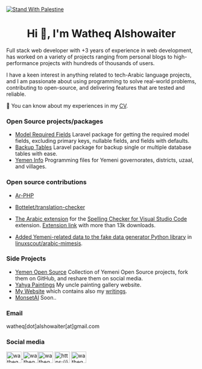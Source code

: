 [![Stand With Palestine](https://raw.githubusercontent.com/TheBSD/StandWithPalestine/main/banner-no-action.svg)](https://thebsd.github.io/StandWithPalestine)


<h1 align="center">Hi 👋, I'm Watheq Alshowaiter</h1>
<p align="left">Full stack web developer with +3 years of experience in web development, has worked on a variety of projects ranging from
personal blogs to high-performance projects with hundreds of thousands of users.

I have a keen interest in anything
related to tech-Arabic language projects, and I am passionate about using programming to solve real-world problems,
contributing to open-source, and delivering features that are tested and reliable.</p>

📄 You can know about my experiences in
my [CV](https://drive.google.com/file/d/1Y3GC47MzuMFwrtWVMn-M2ZFlX09923S-/view?usp=sharing).

### Open Source projects/packages

- [Model Required Fields](https://github.com/WatheqAlshowaiter/model-required-fields) Laravel package for getting the
  required model fields, excluding primary keys, nullable fields, and fields with defaults.
- [Backup Tables](https://github.com/WatheqAlshowaiter/backup-tables) Laravel package for backup single or multiple
  database tables with ease.
- [Yemen Info](https://github.com/YemenOpenSource/Yemen-info) Programming files for Yemeni governorates, districts,
  uzaal, and villages.

### Open source contributions

- [Ar-PHP](https://github.com/khaled-alshamaa/ar-php/pulls?q=is%3Apr+author%3AWatheqAlshowaiter+archived%3Afalse+is%3Amerged+is%3Apublic+)

- [Bottelet/translation-checker](https://github.com/Bottelet/translation-checker/pulls?q=is%3Apr+author%3AWatheqAlshowaiter+archived%3Afalse+is%3Amerged+is%3Apublic+)

- [The Arabic extension](https://github.com/streetsidesoftware/vscode-cspell-dict-extensions/pull/336) for the [Spelling Checker for Visual Studio Code](https://github.com/streetsidesoftware/vscode-spell-checker) extension. [Extension link](https://marketplace.visualstudio.com/items?itemName=streetsidesoftware.code-spell-checker-arabic) with more than 13k downloads.

- [Added Yemeni-related data to the fake data generator Python library](https://github.com/linuxscout/arabic-mimesis/pull/14) in [linuxscout/arabic-mimesis](https://github.com/linuxscout/arabic-mimesis).

<!-- Until Merged -->
<!-- - [Spatie](https://github.com/pulls?q=is%3Amerged+is%3Apr+user%3Aspatie+archived%3Afalse+author%3AWatheqAlshowaiter) -->
<!-- - [artesaos/seotools](https://github.com/artesaos/seotools/pulls?q=is%3Apr+author%3AWatheqAlshowaiter+archived%3Afalse+is%3Amerged+is%3Apublic+).  -->


### Side Projects
- [Yemen Open Source](https://github.com/YemenOpenSource) Collection of Yemeni Open Source projects, fork them on
  GitHub, and reshare them on social media.
- [Yahya Paintings](https://yahyapaintings.com/) My uncle painting gallery website.
- [My Website](https://iwatheq.com) which contains also my [writings](http://iwatheq.com/blog).
- [MonsetAI](https://monsetai.com/) Soon..

<h3 align="left">Email</h3>

watheq[dot]alshowaiter[at]gmail.com

<h3 align="left">Social media</h3>

<a  href="https://twitter.com/watheq_show" target="_blank"><img align="center" src="https://raw.githubusercontent.com/rahuldkjain/github-profile-readme-generator/master/src/images/icons/Social/twitter.svg" alt="watheq_show" height="30" width="40" />
</a><a  href="https://linkedin.com/in/watheq-show" target="_blank"><img align="center" src="https://raw.githubusercontent.com/rahuldkjain/github-profile-readme-generator/master/src/images/icons/Social/linked-in-alt.svg" alt="watheq-show" height="30" width="40" /></a><a  href="https://stackoverflow.com/users/watheq-alshowaiter" target="_blank"><img align="center" src="https://raw.githubusercontent.com/rahuldkjain/github-profile-readme-generator/master/src/images/icons/Social/stack-overflow.svg" alt="watheq-alshowaiter" height="30" width="40" /></a>
<a  href="/https://iwatheq.com/feed.xml" target="_blank"><img align="center" src="https://raw.githubusercontent.com/rahuldkjain/github-profile-readme-generator/master/src/images/icons/Social/rss.svg" alt="https://iwatheq.com/feed.xml" height="30" width="40" /></a>
<a  href="https://dev.to/watheqalshowaiter" target="_blank"><img align="center" src="https://raw.githubusercontent.com/rahuldkjain/github-profile-readme-generator/master/src/images/icons/Social/devto.svg" alt="watheqalshowaiter" height="30" width="40" /></a>
</p>
